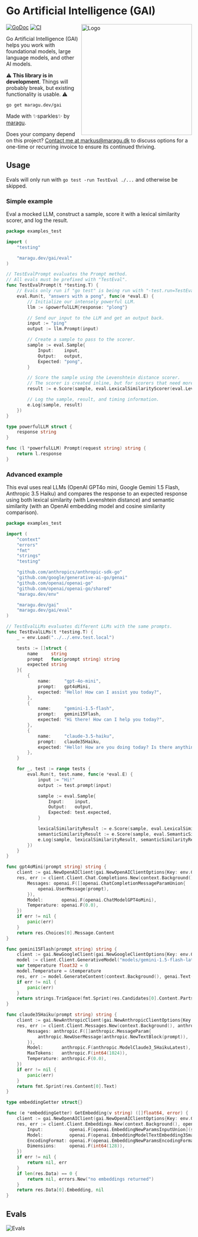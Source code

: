 # Go Artificial Intelligence (GAI)

<img src="logo.jpg" alt="Logo" width="300" align="right">

[![GoDoc](https://pkg.go.dev/badge/maragu.dev/gai)](https://pkg.go.dev/maragu.dev/gai)
[![CI](https://github.com/maragudk/gai/actions/workflows/ci.yml/badge.svg)](https://github.com/maragudk/gai/actions/workflows/ci.yml)

Go Artificial Intelligence (GAI) helps you work with foundational models, large language models, and other AI models.

⚠️ **This library is in development**. Things will probably break, but existing functionality is usable. ⚠️

```shell
go get maragu.dev/gai
```

Made with ✨sparkles✨ by [maragu](https://www.maragu.dev/).

Does your company depend on this project? [Contact me at markus@maragu.dk](mailto:markus@maragu.dk?Subject=Supporting%20your%20project) to discuss options for a one-time or recurring invoice to ensure its continued thriving.

## Usage

Evals will only run with `go test -run TestEval ./...` and otherwise be skipped.

### Simple example

Eval a mocked LLM, construct a sample, score it with a lexical similarity scorer, and log the result.

```go
package examples_test

import (
	"testing"

	"maragu.dev/gai/eval"
)

// TestEvalPrompt evaluates the Prompt method.
// All evals must be prefixed with "TestEval".
func TestEvalPrompt(t *testing.T) {
	// Evals only run if "go test" is being run with "-test.run=TestEval", e.g.: "go test -test.run=TestEval ./..."
	eval.Run(t, "answers with a pong", func(e *eval.E) {
		// Initialize our intensely powerful LLM.
		llm := &powerfulLLM{response: "plong"}

		// Send our input to the LLM and get an output back.
		input := "ping"
		output := llm.Prompt(input)

		// Create a sample to pass to the scorer.
		sample := eval.Sample{
			Input:    input,
			Output:   output,
			Expected: "pong",
		}

		// Score the sample using the Levenshtein distance scorer.
		// The scorer is created inline, but for scorers that need more setup, this can be done elsewhere.
		result := e.Score(sample, eval.LexicalSimilarityScorer(eval.LevenshteinDistance))

		// Log the sample, result, and timing information.
		e.Log(sample, result)
	})
}

type powerfulLLM struct {
	response string
}

func (l *powerfulLLM) Prompt(request string) string {
	return l.response
}
```

### Advanced example

This eval uses real LLMs (OpenAI GPT4o mini, Google Gemini 1.5 Flash, Anthropic 3.5 Haiku)
and compares the response to an expected response using both lexical similarity (with Levenshtein distance)
and semantic similarity (with an OpenAI embedding model and cosine similarity comparison).

```go
package examples_test

import (
	"context"
	"errors"
	"fmt"
	"strings"
	"testing"

	"github.com/anthropics/anthropic-sdk-go"
	"github.com/google/generative-ai-go/genai"
	"github.com/openai/openai-go"
	"github.com/openai/openai-go/shared"
	"maragu.dev/env"

	"maragu.dev/gai"
	"maragu.dev/gai/eval"
)

// TestEvalLLMs evaluates different LLMs with the same prompts.
func TestEvalLLMs(t *testing.T) {
	_ = env.Load("../../.env.test.local")

	tests := []struct {
		name     string
		prompt   func(prompt string) string
		expected string
	}{
		{
			name:     "gpt-4o-mini",
			prompt:   gpt4oMini,
			expected: "Hello! How can I assist you today?",
		},
		{
			name:     "gemini-1.5-flash",
			prompt:   gemini15Flash,
			expected: "Hi there! How can I help you today?",
		},
		{
			name:     "claude-3.5-haiku",
			prompt:   claude35Haiku,
			expected: "Hello! How are you doing today? Is there anything I can help you with?",
		},
	}

	for _, test := range tests {
		eval.Run(t, test.name, func(e *eval.E) {
			input := "Hi!"
			output := test.prompt(input)

			sample := eval.Sample{
				Input:    input,
				Output:   output,
				Expected: test.expected,
			}

			lexicalSimilarityResult := e.Score(sample, eval.LexicalSimilarityScorer(eval.LevenshteinDistance))
			semanticSimilarityResult := e.Score(sample, eval.SemanticSimilarityScorer(&embeddingGetter{}, eval.CosineSimilarity))
			e.Log(sample, lexicalSimilarityResult, semanticSimilarityResult)
		})
	}
}

func gpt4oMini(prompt string) string {
	client := gai.NewOpenAIClient(gai.NewOpenAIClientOptions{Key: env.GetStringOrDefault("OPENAI_KEY", "")})
	res, err := client.Client.Chat.Completions.New(context.Background(), openai.ChatCompletionNewParams{
		Messages: openai.F([]openai.ChatCompletionMessageParamUnion{
			openai.UserMessage(prompt),
		}),
		Model:       openai.F(openai.ChatModelGPT4oMini),
		Temperature: openai.F(0.0),
	})
	if err != nil {
		panic(err)
	}
	return res.Choices[0].Message.Content
}

func gemini15Flash(prompt string) string {
	client := gai.NewGoogleClient(gai.NewGoogleClientOptions{Key: env.GetStringOrDefault("GOOGLE_KEY", "")})
	model := client.Client.GenerativeModel("models/gemini-1.5-flash-latest")
	var temperature float32 = 0
	model.Temperature = &temperature
	res, err := model.GenerateContent(context.Background(), genai.Text(prompt))
	if err != nil {
		panic(err)
	}
	return strings.TrimSpace(fmt.Sprint(res.Candidates[0].Content.Parts[0]))
}

func claude35Haiku(prompt string) string {
	client := gai.NewAnthropicClient(gai.NewAnthropicClientOptions{Key: env.GetStringOrDefault("ANTHROPIC_KEY", "")})
	res, err := client.Client.Messages.New(context.Background(), anthropic.MessageNewParams{
		Messages: anthropic.F([]anthropic.MessageParam{
			anthropic.NewUserMessage(anthropic.NewTextBlock(prompt)),
		}),
		Model:       anthropic.F(anthropic.ModelClaude3_5HaikuLatest),
		MaxTokens:   anthropic.F(int64(1024)),
		Temperature: anthropic.F(0.0),
	})
	if err != nil {
		panic(err)
	}
	return fmt.Sprint(res.Content[0].Text)
}

type embeddingGetter struct{}

func (e *embeddingGetter) GetEmbedding(v string) ([]float64, error) {
	client := gai.NewOpenAIClient(gai.NewOpenAIClientOptions{Key: env.GetStringOrDefault("OPENAI_KEY", "")})
	res, err := client.Client.Embeddings.New(context.Background(), openai.EmbeddingNewParams{
		Input:          openai.F[openai.EmbeddingNewParamsInputUnion](shared.UnionString(v)),
		Model:          openai.F(openai.EmbeddingModelTextEmbedding3Small),
		EncodingFormat: openai.F(openai.EmbeddingNewParamsEncodingFormatFloat),
		Dimensions:     openai.F(int64(128)),
	})
	if err != nil {
		return nil, err
	}
	if len(res.Data) == 0 {
		return nil, errors.New("no embeddings returned")
	}
	return res.Data[0].Embedding, nil
}
```

## Evals

![Evals](https://api.evals.fun/evals.svg?key=p_public_key_3cce2e69199da00dc5ae46643b42a001&branch=main)
